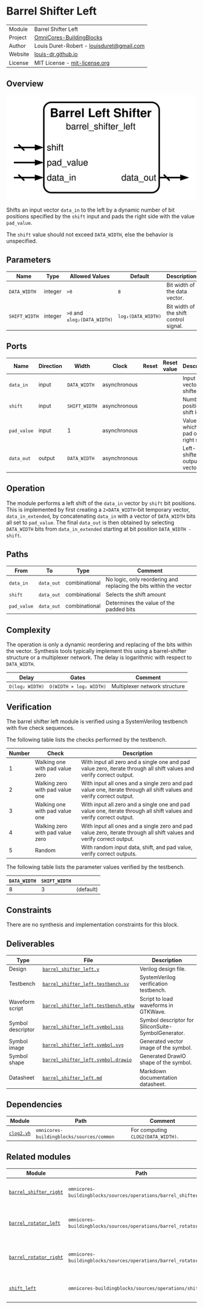 # Barrel Shifter Left

|         |                                                                                  |
| ------- | -------------------------------------------------------------------------------- |
| Module  | Barrel Shifter Left                                                              |
| Project | [OmniCores-BuildingBlocks](https://github.com/Louis-DR/OmniCores-BuildingBlocks) |
| Author  | Louis Duret-Robert - [louisduret@gmail.com](mailto:louisduret@gmail.com)         |
| Website | [louis-dr.github.io](https://louis-dr.github.io)                                 |
| License | MIT License - [mit-license.org](https://mit-license.org)                         |

## Overview

![barrel_shifter_left](barrel_shifter_left.symbol.svg)

Shifts an input vector `data_in` to the left by a dynamic number of bit positions specified by the `shift` input and pads the right side with the value `pad_value`.

The `shift` value should not exceed `DATA_WIDTH`, else the behavior is unspecified.

## Parameters

| Name          | Type    | Allowed Values               | Default            | Description                            |
| ------------- | ------- | ---------------------------- | ------------------ | -------------------------------------- |
| `DATA_WIDTH`  | integer | `>0`                         | `8`                | Bit width of the data vector.          |
| `SHIFT_WIDTH` | integer | `>0` and `≤log₂(DATA_WIDTH)` | `log₂(DATA_WIDTH)` | Bit width of the shift control signal. |

## Ports

| Name        | Direction | Width         | Clock        | Reset | Reset value | Description                              |
| ----------- | --------- | ------------- | ------------ | ----- | ----------- | ---------------------------------------- |
| `data_in`   | input     | `DATA_WIDTH`  | asynchronous |       |             | Input data vector to be shifted.         |
| `shift`     | input     | `SHIFT_WIDTH` | asynchronous |       |             | Number of positions to shift left.       |
| `pad_value` | input     | 1             | asynchronous |       |             | Value by which to pad on the right side. |
| `data_out`  | output    | `DATA_WIDTH`  | asynchronous |       |             | Left-shifted output data vector.         |

## Operation

The module performs a left shift of the `data_in` vector by `shift` bit positions. This is implemented by first creating a `2×DATA_WIDTH`-bit temporary vector, `data_in_extended`, by concatenating `data_in` with a vector of `DATA_WIDTH` bits all set to `pad_value`. The final `data_out` is then obtained by selecting `DATA_WIDTH` bits from `data_in_extended` starting at bit position `DATA_WIDTH - shift`.

## Paths

| From        | To         | Type          | Comment                                                            |
| ----------- | ---------- | ------------- | ------------------------------------------------------------------ |
| `data_in`   | `data_out` | combinational | No logic, only reordering and replacing the bits within the vector |
| `shift`     | `data_out` | combinational | Selects the shift amount                                           |
| `pad_value` | `data_out` | combinational | Determines the value of the padded bits                            |

## Complexity

The operation is only a dynamic reordering and replacing of the bits within the vector. Synthesis tools typically implement this using a barrel-shifter structure or a multiplexer network. The delay is logarithmic with respect to `DATA_WIDTH`.

| Delay           | Gates                   | Comment                       |
| --------------- | ----------------------- | ----------------------------- |
| `O(log₂ WIDTH)` | `O(WIDTH × log₂ WIDTH)` | Multiplexer network structure |

## Verification

The barrel shifter left module is verified using a SystemVerilog testbench with five check sequences.

The following table lists the checks performed by the testbench.

| Number | Check                            | Description                                                                                                           |
| ------ | -------------------------------- | --------------------------------------------------------------------------------------------------------------------- |
| 1      | Walking one with pad value zero  | With input all zero and a single one and pad value zero, iterate through all shift values and verify correct output.  |
| 2      | Walking zero with pad value one  | With input all ones and a single zero and pad value one, iterate through all shift values and verify correct output.  |
| 3      | Walking one with pad value one   | With input all zero and a single one and pad value one, iterate through all shift values and verify correct output.   |
| 4      | Walking zero with pad value zero | With input all ones and a single zero and pad value zero, iterate through all shift values and verify correct output. |
| 5      | Random                           | With random input data, shift, and pad value, verify correct outputs.                                                 |

The following table lists the parameter values verified by the testbench.

| `DATA_WIDTH` | `SHIFT_WIDTH` |           |
| ------------ | ------------- | --------- |
| 8            | 3             | (default) |

## Constraints

There are no synthesis and implementation constraints for this block.

## Deliverables

| Type              | File                                                                       | Description                                         |
| ----------------- | -------------------------------------------------------------------------- | --------------------------------------------------- |
| Design            | [`barrel_shifter_left.v`](barrel_shifter_left.v)                           | Verilog design file.                                |
| Testbench         | [`barrel_shifter_left.testbench.sv`](barrel_shifter_left.testbench.sv)     | SystemVerilog verification testbench.               |
| Waveform script   | [`barrel_shifter_left.testbench.gtkw`](barrel_shifter_left.testbench.gtkw) | Script to load waveforms in GTKWave.                |
| Symbol descriptor | [`barrel_shifter_left.symbol.sss`](barrel_shifter_left.symbol.sss)         | Symbol descriptor for SiliconSuite-SymbolGenerator. |
| Symbol image      | [`barrel_shifter_left.symbol.svg`](barrel_shifter_left.symbol.svg)         | Generated vector image of the symbol.               |
| Symbol shape      | [`barrel_shifter_left.symbol.drawio`](barrel_shifter_left.symbol.drawio)   | Generated DrawIO shape of the symbol.               |
| Datasheet         | [`barrel_shifter_left.md`](barrel_shifter_left.md)                         | Markdown documentation datasheet.                   |

## Dependencies

| Module                              | Path                                      | Comment                            |
| ----------------------------------- | ----------------------------------------- | ---------------------------------- |
| [`clog2.vh`](../../common/clog2.vh) | `omnicores-buildingblocks/sources/common` | For computing `CLOG2(DATA_WIDTH)`. |

## Related modules

| Module                                                                    | Path                                                               | Comment                                    |
| ------------------------------------------------------------------------- | ------------------------------------------------------------------ | ------------------------------------------ |
| [`barrel_shifter_right`](../barrel_shifter_right/barrel_shifter_right.md) | `omnicores-buildingblocks/sources/operations/barrel_shifter_right` | Barrel shifter for dynamic right shift.    |
| [`barrel_rotator_left`](../barrel_rotator_left/barrel_rotator_left.md)    | `omnicores-buildingblocks/sources/operations/barrel_rotator_left`  | Barrel rotator for dynamic left rotation.  |
| [`barrel_rotator_right`](../barrel_rotator_right/barrel_rotator_right.md) | `omnicores-buildingblocks/sources/operations/barrel_rotator_right` | Barrel rotator for dynamic right rotation. |
| [`shift_left`](../shift_left/shift_left.md)                               | `omnicores-buildingblocks/sources/operations/shift_left`           | Static left shift with fixed amount.       |



